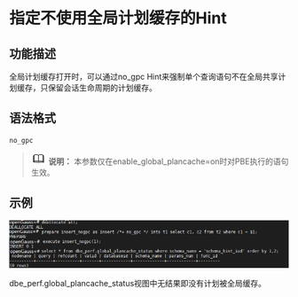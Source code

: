 # 指定不使用全局计划缓存的Hint

## 功能描述<a name="section290819468377"></a>

全局计划缓存打开时，可以通过no\_gpc Hint来强制单个查询语句不在全局共享计划缓存，只保留会话生命周期的计划缓存。

## 语法格式<a name="section530131664410"></a>

```
no_gpc
```

>![](public_sys-resources/icon-note.png) **说明：**
>本参数仅在enable\_global\_plancache=on时对PBE执行的语句生效。

## 示例<a name="section5736356154"></a>

![](figures/zh-cn_image_0000001144139135.png)

dbe\_perf.global\_plancache\_status视图中无结果即没有计划被全局缓存。
